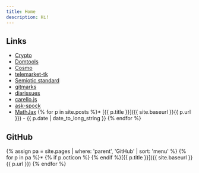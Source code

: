 ```yaml
---
title: Home
description: Hi!
---
```


## Links

- [Crypto](crypto/)
- [Domtools](domtools/)
- [Cosmo](Cosmo/)
- [telemarket-tk](https://telemarket-tk.github.io/)
- [Semiotic standard](semiotic-standard/)
- [gitmarks](gitmarks/)
- [diarissues](diarissues/)
- [carello.js](carello.js/)
- [ask-spock](ask-spock/)
- [MathJax](mathjax/)
{% for p in site.posts %}* [{{ p.title }}]({{ site.baseurl }}{{ p.url }}) - {{ p.date | date_to_long_string }}
{% endfor %}

## GitHub

{% assign pa = site.pages | where: 'parent', 'GitHub' | sort: 'menu' %}
{% for p in pa %}* {% if p.octicon %}<span class="octicon octicon-{{ p.octicon }}"></span> {% endif %}[{{ p.title }}]({{ site.baseurl }}{{ p.url }})
{% endfor %}
